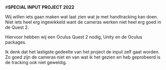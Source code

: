 #**SPECIAL INPUT PROJECT 2022**

Wij willen iets gaan maken wat laat zien wat je met handtracking kan doen. Niet iets heel erg ingewikkeld want de cameras werken niet heel erg goed in de Quest 2.
  
Hiervoor hebben wij een Oculus Quest 2 nodig, Unity en de Oculus packages.
  
Ik denk dat het lastigste gedeelte van het project de input zelf gaat worden. Zo goed zijn de cameras niet en van wat ik het gezien en heb geprobeerd is de tracking ook niet geweldig.